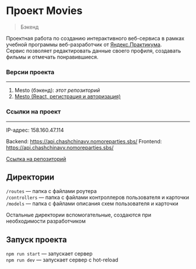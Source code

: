 # **Проект Movies**
> Бэкенд

Проектная работа по созданию интерактивного веб-сервиса в рамках учебной программы веб-разработчик от [Яндекс.Практикума](https://practicum.yandex.ru/).  
Сервис позволяет редактировать данные своего профиля, создавать фильмы и отмечать понравившиеся.

### **Версии проекта**
***
1. Mesto (бэкенд): *этот репозиторий*
2. [Mesto (React, регистрация и авторизация)](https://github.com/chashchinavera/movies-explorer-frontend)

### **Ссылки на проект**
***

IP-адрес: 158.160.47.114

Backend: https://api.chashchinavv.nomoreparties.sbs/
Frontend: https://api.chashchinavv.nomoreparties.sbs/

[Ссылка на репозиторий](https://github.com/chashchinavera/movies-explorer-api)

## Директории

`/routes` — папка с файлами роутера  
`/controllers` — папка с файлами контроллеров пользователя и карточки   
`/models` — папка с файлами описания схем пользователя и карточки  
  
Остальные директории вспомогательные, создаются при необходимости разработчиком

## Запуск проекта

`npm run start` — запускает сервер   
`npm run dev` — запускает сервер с hot-reload
